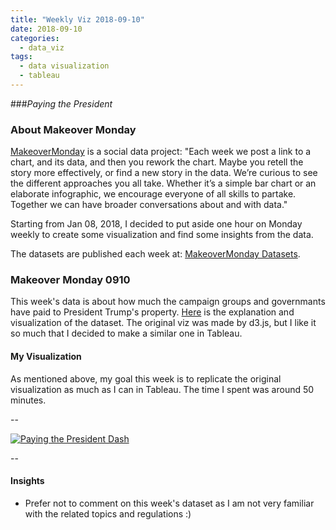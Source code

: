 ```yaml
---
title: "Weekly Viz 2018-09-10"
date: 2018-09-10
categories:
  - data_viz
tags:
  - data visualization
  - tableau
---
```


###*Paying the President*


### About Makeover Monday

[MakeoverMonday](http://www.makeovermonday.co.uk/) is a social data project:
"Each week we post a link to a chart, and its data, and then you rework the chart.
Maybe you retell the story more effectively, or find a new story in the data.
We’re curious to see the different approaches you all take. Whether it’s a simple bar chart or an elaborate infographic, we encourage everyone of all skills to partake.
Together we can have broader conversations about and with data."

Starting from Jan 08, 2018, I decided to put aside one hour on Monday weekly to create some visualization and find some insights from the data.

The datasets are published each week at: [MakeoverMonday Datasets](http://www.makeovermonday.co.uk/data/).

### Makeover Monday 0910

This week's data is about how much the campaign groups and governmants have paid to President Trump's property. [Here](https://projects.propublica.org/paying-the-president/) is the explanation and visualization of the dataset. The original viz was made by d3.js, but I like it so much that I decided to make a similar one in Tableau.  


#### My Visualization

As mentioned above, my goal this week is to replicate the original visualization as much as I can in Tableau. The time I spent was around 50 minutes.  

--  
<div class='tableauPlaceholder' id='viz1536627512167' style='position: relative'>
<noscript><a href='#'>
  <img alt='Paying the President Dash ' src='https:&#47;&#47;public.tableau.com&#47;static&#47;images&#47;Ma&#47;MakeOverMonday0910&#47;PayingthePresidentDash&#47;1_rss.png' style='border: none' />
</a></noscript>
<object class='tableauViz'  style='display:none;'>
  <param name='host_url' value='https%3A%2F%2Fpublic.tableau.com%2F' />
  <param name='embed_code_version' value='3' />
  <param name='site_root' value='' />
  <param name='name' value='MakeOverMonday0910&#47;PayingthePresidentDash' />
  <param name='tabs' value='no' />
  <param name='toolbar' value='yes' />
  <param name='static_image' value='https:&#47;&#47;public.tableau.com&#47;static&#47;images&#47;Ma&#47;MakeOverMonday0910&#47;PayingthePresidentDash&#47;1.png' />
  <param name='animate_transition' value='yes' />
  <param name='display_static_image' value='yes' />
  <param name='display_spinner' value='yes' />
  <param name='display_overlay' value='yes' />
  <param name='display_count' value='yes' />
</object></div>               
<script type='text/javascript'>         
  var divElement = document.getElementById('viz1536627512167');        
  var vizElement = divElement.getElementsByTagName('object')[0];         
  vizElement.style.width='800px';vizElement.style.height='827px';           
  var scriptElement = document.createElement('script');               
  scriptElement.src = 'https://public.tableau.com/javascripts/api/viz_v1.js';   
  vizElement.parentNode.insertBefore(scriptElement, vizElement);               
</script>  


--  

#### Insights
* Prefer not to comment on this week's dataset as I am not very familiar with the related topics and regulations :)


